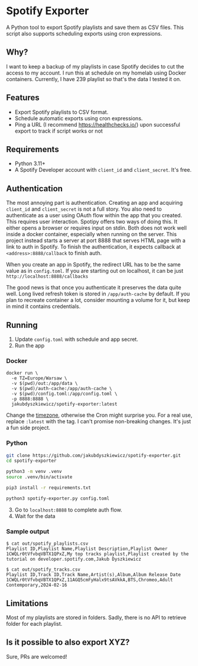 # Spotify Exporter
A Python tool to export Spotify playlists and save them as CSV files. This script also supports scheduling exports using cron expressions.

## Why?
I want to keep a backup of my playlists in case Spotify decides to cut the access to my account.
I run this at schedule on my homelab using Docker containers.
Currently, I have 239 playlist so that's the data I tested it on.

## Features
- Export Spotify playlists to CSV format.
- Schedule automatic exports using cron expressions.
- Ping a URL (I recommend https://healthchecks.io/) upon successful export to track if script works or not

## Requirements
- Python 3.11+
- A Spotify Developer account with `client_id` and `client_secret`. It's free.

## Authentication
The most annoying part is authentication. Creating an app and acquiring `client_id` and `client_secret` is not a full story.
You also need to authenticate as a user using OAuth flow within the app that you created. This requires user interaction.
Spotipy offers two ways of doing this. It either opens a browser or requires input on stdin.
Both does not work well inside a docker container, especially when running on the server.
This project instead starts a server at port 8888 that serves HTML page with a link to auth in Spotify.
To finish the authentication, it expects callback at `<address>:8888/callback` to finish auth.

When you create an app in Spotify, the redirect URL has to be the same value as in `config.toml`.
If you are starting out on localhost, it can be just `http://localhost:8888/callbacks`

The good news is that once you authenticate it preserves the data quite well.
Long lived refresh token is stored in `/app/auth-cache` by default.
If you plan to recreate container a lot, consider mounting a volume for it, but keep in mind it contains credentials.

## Running
1) Update `config.toml` with schedule and app secret.
2) Run the app

### Docker
```
docker run \
  -e TZ=Europe/Warsaw \
  -v $(pwd)/out:/app/data \
  -v $(pwd)/auth-cache:/app/auth-cache \
  -v $(pwd)/config.toml:/app/config.toml \
  -p 8888:8888 \
  jakubdyszkiewicz/spotify-exporter:latest
```
Change the [timezone](https://en.wikipedia.org/wiki/List_of_tz_database_time_zones), otherwise the Cron might surprise you.
For a real use, replace `:latest` with the tag. I can't promise non-breaking changes. It's just a fun side project.

### Python
```bash
git clone https://github.com/jakubdyszkiewicz/spotify-exporter.git
cd spotify-exporter

python3 -m venv .venv
source .venv/bin/activate

pip3 install -r requirements.txt

python3 spotify-exporter.py config.toml
```

3) Go to `localhost:8888` to complete auth flow.
4) Wait for the data

### Sample output
```
$ cat out/spotify_playlists.csv
Playlist ID,Playlist Name,Playlist Description,Playlist Owner
1CWQLr0tVfvbqVBTX1QPxZ,My top tracks playlist,Playlist created by the tutorial on developer.spotify.com,Jakub Dyszkiewicz

$ cat out/spotify_tracks.csv
Playlist ID,Track ID,Track Name,Artist(s),Album,Album Release Date
1CWQLr0tVfvbqVBTX1QPxZ,11AGQ5cmFyHalx9tsAVkkA,BTS,Chromeo,Adult Contemporary,2024-02-16
```

## Limitations
Most of my playlists are stored in folders. Sadly, there is no API to retrieve folder for each playlist.

## Is it possible to also export XYZ?
Sure, PRs are welcomed!